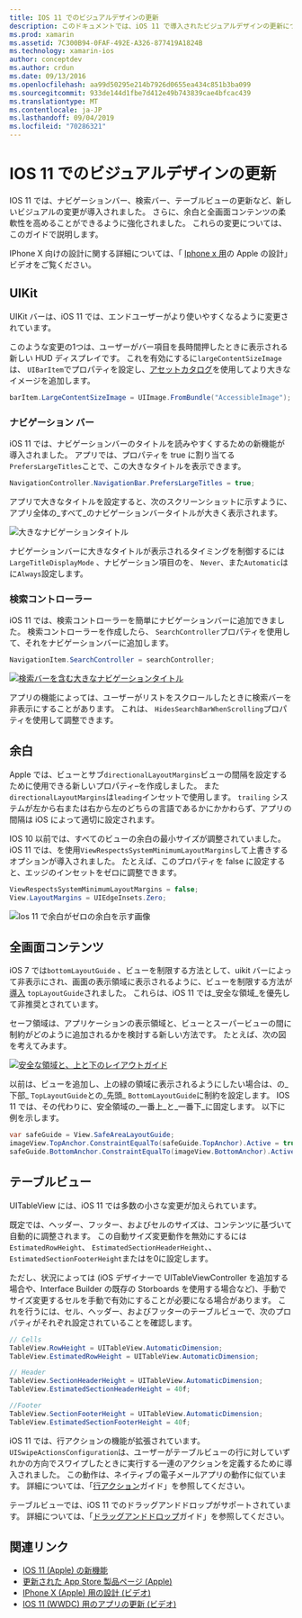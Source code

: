 ```yaml
---
title: IOS 11 でのビジュアルデザインの更新
description: このドキュメントでは、iOS 11 で導入されたビジュアルデザインの更新について説明します。 ナビゲーションバー、検索コントローラー、余白、全画面コンテンツ、およびテーブルビューの変更について説明します。
ms.prod: xamarin
ms.assetid: 7C300B94-0FAF-492E-A326-877419A1824B
ms.technology: xamarin-ios
author: conceptdev
ms.author: crdun
ms.date: 09/13/2016
ms.openlocfilehash: aa99d50295e214b7926d0655ea434c851b3ba099
ms.sourcegitcommit: 933de144d1fbe7d412e49b743839cae4bfcac439
ms.translationtype: MT
ms.contentlocale: ja-JP
ms.lasthandoff: 09/04/2019
ms.locfileid: "70286321"
---
```

# <a name="visual-design-updates-in-ios-11"></a>IOS 11 でのビジュアルデザインの更新

IOS 11 では、ナビゲーションバー、検索バー、テーブルビューの更新など、新しいビジュアルの変更が導入されました。 さらに、余白と全画面コンテンツの柔軟性を高めることができるように強化されました。 これらの変更については、このガイドで説明します。 

IPhone X 向けの設計に関する詳細については、「 [Iphone x 用](https://developer.apple.com/videos/play/fall2017/801/)の Apple の設計」ビデオをご覧ください。

## <a name="uikit"></a>UIKit

UIKit バーは、iOS 11 では、エンドユーザーがより使いやすくなるように変更されています。

このような変更の1つは、ユーザーがバー項目を長時間押したときに表示される新しい HUD ディスプレイです。 これを有効にするに`largeContentSizeImage`は、 `UIBarItem`でプロパティを設定し、[アセットカタログ](~/ios/app-fundamentals/images-icons/displaying-an-image.md)を使用してより大きなイメージを追加します。

```csharp
barItem.LargeContentSizeImage = UIImage.FromBundle("AccessibleImage");
```

### <a name="navigation-bar"></a>ナビゲーション バー
iOS 11 では、ナビゲーションバーのタイトルを読みやすくするための新機能が導入されました。 アプリでは、プロパティを true に割り当てる`PrefersLargeTitles`ことで、この大きなタイトルを表示できます。

```csharp
NavigationController.NavigationBar.PrefersLargeTitles = true;
```

アプリで大きなタイトルを設定すると、次のスクリーンショットに示すように、アプリ全体の_すべて_のナビゲーションバータイトルが大きく表示されます。

![大きなナビゲーションタイトル](visual-design-images/image7.png)

ナビゲーションバーに大きなタイトルが表示されるタイミングを制御するには`LargeTitleDisplayMode` 、ナビゲーション項目のを、 `Never`、また`Automatic`はに`Always`設定します。

### <a name="search-controller"></a>検索コントローラー

iOS 11 では、検索コントローラーを簡単にナビゲーションバーに追加できました。 検索コントローラーを作成したら、 `SearchController`プロパティを使用して、それをナビゲーションバーに追加します。

```csharp
NavigationItem.SearchController = searchController;
```

[![検索バーを含む大きなナビゲーションタイトル](visual-design-images/image8-sml.png)](visual-design-images/image8-sml.png#lightbox)

アプリの機能によっては、ユーザーがリストをスクロールしたときに検索バーを非表示にすることがあります。 これは、 `HidesSearchBarWhenScrolling`プロパティを使用して調整できます。

## <a name="margins"></a>余白

Apple では、ビューとサブ`directionalLayoutMargins`ビューの間隔を設定するために使用できる新しいプロパティ–を作成しました。 また`directionalLayoutMargins`は`leading`インセットで使用します。 `trailing` システムが左から右または右から左のどちらの言語であるかにかかわらず、アプリの間隔は iOS によって適切に設定されます。

IOS 10 以前では、すべてのビューの余白の最小サイズが調整されていました。 iOS 11 では、を使用`ViewRespectsSystemMinimumLayoutMargins`して上書きするオプションが導入されました。 たとえば、このプロパティを false に設定すると、エッジのインセットをゼロに調整できます。

```csharp
ViewRespectsSystemMinimumLayoutMargins = false;
View.LayoutMargins = UIEdgeInsets.Zero;
```

![Ios 11 で余白がゼロの余白を示す画像](visual-design-images/image9.png)

<a name="fullscreen" />

## <a name="full-screen-content"></a>全画面コンテンツ

iOS 7 では`bottomLayoutGuide` 、ビューを制限する方法として、uikit バーによって非表示にされ、画面の表示領域に表示されるように、ビューを制限する方法が[導入](~/ios/platform/introduction-to-ios7/ios7-ui.md#fullscreen) `topLayoutGuide`されました。 これらは、iOS 11 では_安全な領域_を優先して非推奨とされています。

セーフ領域は、アプリケーションの表示領域と、ビューとスーパービューの間に制約がどのように追加されるかを検討する新しい方法です。 たとえば、次の図を考えてみます。

[![安全な領域と、上と下のレイアウトガイド](visual-design-images/image10-sml.png)](visual-design-images/image10.png#lightbox)

以前は、ビューを追加し、上の緑の領域に表示されるようにしたい場合は、の_下部_ `TopLayoutGuide`との_先頭_ `BottomLayoutGuide`に制約を設定します。 IOS 11 では、その代わりに、安全領域の_一番上_と_一番下_に固定します。 以下に例を示します。

```csharp
var safeGuide = View.SafeAreaLayoutGuide;
imageView.TopAnchor.ConstraintEqualTo(safeGuide.TopAnchor).Active = true;
safeGuide.BottomAnchor.ConstraintEqualTo(imageView.BottomAnchor).Active = true;
```

## <a name="table-view"></a>テーブルビュー

UITableView には、iOS 11 では多数の小さな変更が加えられています。

既定では、ヘッダー、フッター、およびセルのサイズは、コンテンツに基づいて自動的に調整されます。 この自動サイズ変更動作を無効にするには`EstimatedRowHeight`、 `EstimatedSectionHeaderHeight`、、 `EstimatedSectionFooterHeight`またはを0に設定します。

ただし、状況によっては (iOS デザイナーで UITableViewController を追加する場合や、Interface Builder の既存の Storboards を使用する場合など)、手動でサイズ変更するセルを手動で有効にすることが必要になる場合があります。 これを行うには、セル、ヘッダー、およびフッターのテーブルビューで、次のプロパティがそれぞれ設定されていることを確認します。

```csharp
// Cells
TableView.RowHeight = UITableView.AutomaticDimension;
TableView.EstimatedRowHeight = UITableView.AutomaticDimension;

// Header
TableView.SectionHeaderHeight = UITableView.AutomaticDimension;
TableView.EstimatedSectionHeaderHeight = 40f;

//Footer
TableView.SectionFooterHeight = UITableView.AutomaticDimension;
TableView.EstimatedSectionFooterHeight = 40f;

```

iOS 11 では、行アクションの機能が拡張されています。 `UISwipeActionsConfiguration`は、ユーザーがテーブルビューの行に対していずれかの方向でスワイプしたときに実行する一連のアクションを定義するために導入されました。 この動作は、ネイティブの電子メールアプリの動作に似ています。 詳細については、「[行アクション](~/ios/user-interface/controls/tables/row-action.md)ガイド」を参照してください。

テーブルビューでは、iOS 11 でのドラッグアンドドロップがサポートされています。 詳細については、「[ドラッグアンドドロップ](~/ios/platform/introduction-to-ios11/drag-and-drop.md#uitableview)ガイド」を参照してください。


## <a name="related-links"></a>関連リンク

- [IOS 11 (Apple) の新機能](https://developer.apple.com/ios/)
- [更新された App Store 製品ページ (Apple)](https://developer.apple.com/app-store/product-page/)
- [IPhone X (Apple) 用の設計 (ビデオ)](https://developer.apple.com/videos/play/fall2017/801/)
- [IOS 11 (WWDC) 用のアプリの更新 (ビデオ)](https://developer.apple.com/videos/play/wwdc2017/204/)

